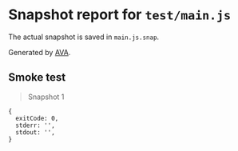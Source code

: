 # Snapshot report for `test/main.js`

The actual snapshot is saved in `main.js.snap`.

Generated by [AVA](https://ava.li).

## Smoke test

> Snapshot 1

    {
      exitCode: 0,
      stderr: '',
      stdout: '',
    }
